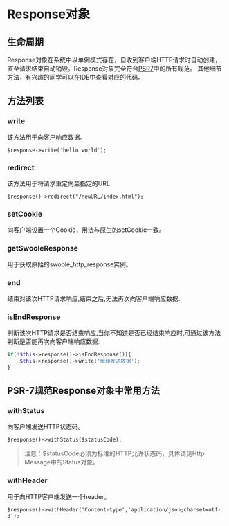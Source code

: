 # Response对象
## 生命周期
Response对象在系统中以单例模式存在，自收到客户端HTTP请求时自动创建，直至请求结束自动销毁。Response对象完全符合[PSR7](psr-7.md)中的所有规范。
其他细节方法，有兴趣的同学可以在IDE中查看对应的代码。

## 方法列表
### write
该方法用于向客户响应数据。
```
$response->write('hello world');
```

### redirect
该方法用于将请求重定向至指定的URL
```
$response()->redirect("/newURL/index.html");
```
### setCookie
向客户端设置一个Cookie，用法与原生的setCookie一致。
### getSwooleResponse
用于获取原始的swoole_http_response实例。
### end
结束对该次HTTP请求响应,结束之后,无法再次向客户端响应数据.
### isEndResponse
判断该次HTTP请求是否结束响应,当你不知道是否已经结束响应时,可通过该方法判断是否能再次向客户端响应数据:
```php
if(!$this->response()->isEndResponse()){
    $this->response()->write('继续发送数据');
}
```
## PSR-7规范Response对象中常用方法
### withStatus
向客户端发送HTTP状态码。
```
$response()->withStatus($statusCode);
```
> 注意：$statusCode必须为标准的HTTP允许状态码，具体请见Http Message中的Status对象。

### withHeader
用于向HTTP客户端发送一个header。
```
$response()->withHeader('Content-type','application/json;charset=utf-8');
```